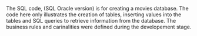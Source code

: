 The SQL code, (SQL Oracle version) is for creating a movies database. The code here only illustrates the creation of tables, inserting values into the tables and SQL queries to retrieve information from the database. The business rules and carinalities were defined during the developement stage. 


